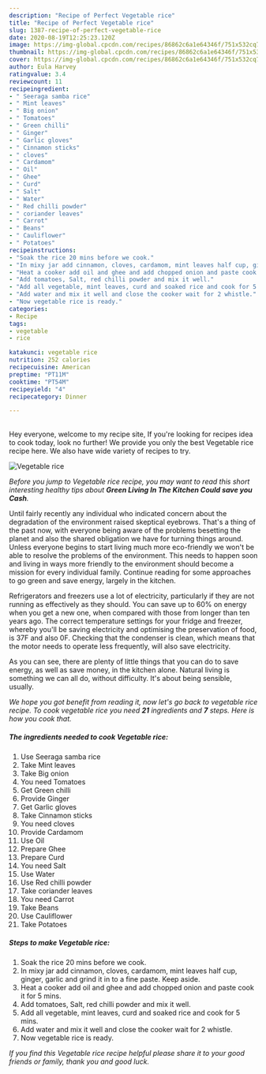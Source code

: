 ```yaml
---
description: "Recipe of Perfect Vegetable rice"
title: "Recipe of Perfect Vegetable rice"
slug: 1387-recipe-of-perfect-vegetable-rice
date: 2020-08-19T12:25:23.120Z
image: https://img-global.cpcdn.com/recipes/86862c6a1e64346f/751x532cq70/vegetable-rice-recipe-main-photo.jpg
thumbnail: https://img-global.cpcdn.com/recipes/86862c6a1e64346f/751x532cq70/vegetable-rice-recipe-main-photo.jpg
cover: https://img-global.cpcdn.com/recipes/86862c6a1e64346f/751x532cq70/vegetable-rice-recipe-main-photo.jpg
author: Eula Harvey
ratingvalue: 3.4
reviewcount: 11
recipeingredient:
- " Seeraga samba rice"
- " Mint leaves"
- " Big onion"
- " Tomatoes"
- " Green chilli"
- " Ginger"
- " Garlic gloves"
- " Cinnamon sticks"
- " cloves"
- " Cardamom"
- " Oil"
- " Ghee"
- " Curd"
- " Salt"
- " Water"
- " Red chilli powder"
- " coriander leaves"
- " Carrot"
- " Beans"
- " Cauliflower"
- " Potatoes"
recipeinstructions:
- "Soak the rice 20 mins before we cook."
- "In mixy jar add cinnamon, cloves, cardamom, mint leaves half cup, ginger, garlic and grind it in to a fine paste. Keep aside."
- "Heat a cooker add oil and ghee and add chopped onion and paste cook it for 5 mins."
- "Add tomatoes, Salt, red chilli powder and mix it well."
- "Add all vegetable, mint leaves, curd and soaked rice and cook for 5 mins."
- "Add water and mix it well and close the cooker wait for 2 whistle."
- "Now vegetable rice is ready."
categories:
- Recipe
tags:
- vegetable
- rice

katakunci: vegetable rice 
nutrition: 252 calories
recipecuisine: American
preptime: "PT11M"
cooktime: "PT54M"
recipeyield: "4"
recipecategory: Dinner

---
```

<br>
Hey everyone, welcome to my recipe site, If you're looking for recipes idea to cook today, look no further! We provide you only the best Vegetable rice recipe here. We also have wide variety of recipes to try.
<br>


![Vegetable rice](https://img-global.cpcdn.com/recipes/86862c6a1e64346f/751x532cq70/vegetable-rice-recipe-main-photo.jpg)

<i>Before you jump to Vegetable rice recipe, you may want to read this short interesting healthy tips about 
<strong>Green Living In The Kitchen Could save you Cash</strong>.</i>
</br>

Until fairly recently any individual who indicated concern about the degradation of the environment raised skeptical eyebrows. That's a thing of the past now, with everyone being aware of the problems besetting the planet and also the shared obligation we have for turning things around. Unless everyone begins to start living much more eco-friendly we won't be able to resolve the problems of the environment. This needs to happen soon and living in ways more friendly to the environment should become a mission for every individual family. Continue reading for some approaches to go green and save energy, largely in the kitchen.

Refrigerators and freezers use a lot of electricity, particularly if they are not running as effectively as they should. You can save up to 60% on energy when you get a new one, when compared with those from longer than ten years ago. The correct temperature settings for your fridge and freezer, whereby you'll be saving electricity and optimising the preservation of food, is 37F and also 0F. Checking that the condenser is clean, which means that the motor needs to operate less frequently, will also save electricity.

As you can see, there are plenty of little things that you can do to save energy, as well as save money, in the kitchen alone. Natural living is something we can all do, without difficulty. It's about being sensible, usually.


<i>We hope you got benefit from reading it, now let's go back to vegetable rice recipe. To cook vegetable rice you need <strong>21</strong> ingredients and <strong>7</strong> steps. Here is how you cook that.
</i>

##### The ingredients needed to cook Vegetable rice:

1. Use  Seeraga samba rice
1. Take  Mint leaves
1. Take  Big onion
1. You need  Tomatoes
1. Get  Green chilli
1. Provide  Ginger
1. Get  Garlic gloves
1. Take  Cinnamon sticks
1. You need  cloves
1. Provide  Cardamom
1. Use  Oil
1. Prepare  Ghee
1. Prepare  Curd
1. You need  Salt
1. Use  Water
1. Use  Red chilli powder
1. Take  coriander leaves
1. You need  Carrot
1. Take  Beans
1. Use  Cauliflower
1. Take  Potatoes


##### Steps to make Vegetable rice:

1. Soak the rice 20 mins before we cook.
1. In mixy jar add cinnamon, cloves, cardamom, mint leaves half cup, ginger, garlic and grind it in to a fine paste. Keep aside.
1. Heat a cooker add oil and ghee and add chopped onion and paste cook it for 5 mins.
1. Add tomatoes, Salt, red chilli powder and mix it well.
1. Add all vegetable, mint leaves, curd and soaked rice and cook for 5 mins.
1. Add water and mix it well and close the cooker wait for 2 whistle.
1. Now vegetable rice is ready.


<i>If you find this Vegetable rice recipe helpful please share it to your good friends or family, thank you and good luck.</i>
